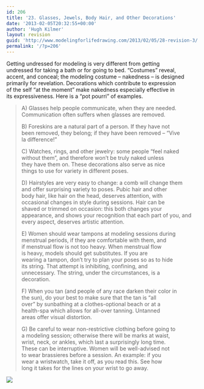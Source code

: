 ```yaml
---
id: 206
title: '23. Glasses, Jewels, Body Hair, and Other Decorations'
date: '2013-02-05T20:32:55+00:00'
author: 'Hugh Kilmer'
layout: revision
guid: 'http://www.modelingforlifedrawing.com/2013/02/05/28-revision-3/'
permalink: '/?p=206'
---
```


Getting undressed for modeling is very different from getting  
undressed for taking a bath or for going to bed. “Costumes” reveal,  
accent, and conceal; the modeling costume – nakedness – is designed  
primarily for revelation. Decorations which contribute to expression  
of the self “at the moment” make nakedness especially effective in  
its expressiveness. Here is a “pot pourri” of examples.

> A) Glasses help people communicate, when they are needed.  
> Communication often suffers when glasses are removed.
> 
> B) Foreskins are a natural part of a person. If they have not  
> been removed, they belong; if they have been removed – “Vive  
> la difference!”
> 
> C) Watches, rings, and other jewelry: some people “feel naked  
> without them”, and therefore won’t be truly naked unless  
> they have them on. These decorations also serve as nice  
> things to use for variety in different poses.
> 
> D) Hairstyles are very easy to change: a comb will change them  
> and offer surprising variety to poses. Pubic hair and other  
> body hair, like hair on the head, deserves attention, with  
> occasional changes in style during sessions. Hair can be  
> shaved or trimmed on occasion: this both changes your  
> appearance, and shows your recognition that each part of you, and every aspect, deserves artistic attention.
> 
> E) Women should wear tampons at modeling sessions during  
> menstrual periods, if they are comfortable with them, and  
> if menstrual flow is not too heavy. When menstrual flow  
> is heavy, models should get substitutes. If you are  
> wearing a tampon, don’t try to plan your poses so as to hide  
> its string. That attempt is inhibiting, confining, and  
> unnecessary. The string, under the circumstances, is a  
> decoration.
> 
> F) When you tan (and people of any race darken their color in  
> the sun), do your best to make sure that the tan is “all  
> over” by sunbathing at a clothes-optional beach or at a  
> health-spa which allows for all-over tanning. Untanned  
> areas offer visual distortion.
> 
> G) Be careful to wear non-restrictive clothing before going to  
> a modeling session; otherwise there will be marks at waist,  
> wrist, neck, or ankles, which last a surprisingly long time.  
> These can be interruptive. Women will be well-advised not  
> to wear brassieres before a session. An example: if you  
> wear a wristwatch, take it off, as you read this. See how  
> long it takes for the lines on your wrist to go away.

![](http://www.modelingforlifedrawing.com/community/images/originals/22_FamilyLifeEducation_sm.jpg)